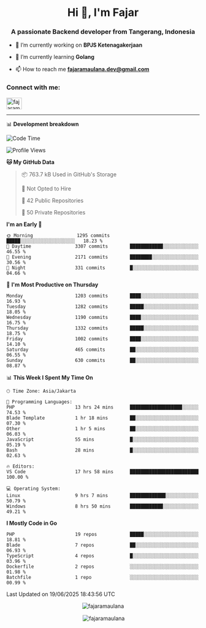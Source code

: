 <h1 align="center">Hi 👋, I'm Fajar</h1>
<h3 align="center">A passionate Backend developer from Tangerang, Indonesia</h3>

<!-- <p align="left"> <img src="https://komarev.com/ghpvc/?username=fajaramaulana&label=Profile%20views&color=0e75b6&style=flat" alt="fajaramaulana" /> </p> -->

- 🔭 I’m currently working on **BPJS Ketenagakerjaan**

- 🌱 I’m currently learning **Golang**

- 📫 How to reach me **fajaramaulana.dev@gmail.com**

<h3 align="left">Connect with me:</h3>
<p align="left">
<a href="https://linkedin.com/in/fajar-agus-maulana-73533a180/" target="blank"><img align="center" src="https://raw.githubusercontent.com/rahuldkjain/github-profile-readme-generator/master/src/images/icons/Social/linked-in-alt.svg" alt="fajaramaulana" height="30" width="40" /></a>
</p>

-------

📊 **Development breakdown**
<!--START_SECTION:waka-->
![Code Time](http://img.shields.io/badge/Code%20Time-3%2C083%20hrs%2022%20mins-blue)

![Profile Views](http://img.shields.io/badge/Profile%20Views-0-blue)

**🐱 My GitHub Data** 

> 📦 763.7 kB Used in GitHub's Storage 
 > 
> 🚫 Not Opted to Hire
 > 
> 📜 42 Public Repositories 
 > 
> 🔑 50 Private Repositories 
 > 
**I'm an Early 🐤** 

```text
🌞 Morning                1295 commits        █████░░░░░░░░░░░░░░░░░░░░   18.23 % 
🌆 Daytime                3307 commits        ████████████░░░░░░░░░░░░░   46.55 % 
🌃 Evening                2171 commits        ████████░░░░░░░░░░░░░░░░░   30.56 % 
🌙 Night                  331 commits         █░░░░░░░░░░░░░░░░░░░░░░░░   04.66 % 
```
📅 **I'm Most Productive on Thursday** 

```text
Monday                   1203 commits        ████░░░░░░░░░░░░░░░░░░░░░   16.93 % 
Tuesday                  1282 commits        █████░░░░░░░░░░░░░░░░░░░░   18.05 % 
Wednesday                1190 commits        ████░░░░░░░░░░░░░░░░░░░░░   16.75 % 
Thursday                 1332 commits        █████░░░░░░░░░░░░░░░░░░░░   18.75 % 
Friday                   1002 commits        ████░░░░░░░░░░░░░░░░░░░░░   14.10 % 
Saturday                 465 commits         ██░░░░░░░░░░░░░░░░░░░░░░░   06.55 % 
Sunday                   630 commits         ██░░░░░░░░░░░░░░░░░░░░░░░   08.87 % 
```


📊 **This Week I Spent My Time On** 

```text
🕑︎ Time Zone: Asia/Jakarta

💬 Programming Languages: 
PHP                      13 hrs 24 mins      ███████████████████░░░░░░   74.53 % 
Blade Template           1 hr 18 mins        ██░░░░░░░░░░░░░░░░░░░░░░░   07.30 % 
Other                    1 hr 5 mins         ██░░░░░░░░░░░░░░░░░░░░░░░   06.03 % 
JavaScript               55 mins             █░░░░░░░░░░░░░░░░░░░░░░░░   05.19 % 
Bash                     28 mins             █░░░░░░░░░░░░░░░░░░░░░░░░   02.63 % 

🔥 Editors: 
VS Code                  17 hrs 58 mins      █████████████████████████   100.00 % 

💻 Operating System: 
Linux                    9 hrs 7 mins        █████████████░░░░░░░░░░░░   50.79 % 
Windows                  8 hrs 50 mins       ████████████░░░░░░░░░░░░░   49.21 % 
```

**I Mostly Code in Go** 

```text
PHP                      19 repos            █████░░░░░░░░░░░░░░░░░░░░   18.81 % 
Blade                    7 repos             ██░░░░░░░░░░░░░░░░░░░░░░░   06.93 % 
TypeScript               4 repos             █░░░░░░░░░░░░░░░░░░░░░░░░   03.96 % 
Dockerfile               2 repos             ░░░░░░░░░░░░░░░░░░░░░░░░░   01.98 % 
Batchfile                1 repo              ░░░░░░░░░░░░░░░░░░░░░░░░░   00.99 % 
```




 Last Updated on 19/06/2025 18:43:56 UTC
<!--END_SECTION:waka-->
<p align="center"><img align="center" src="https://github-readme-stats.vercel.app/api/top-langs?username=fajaramaulana&show_icons=true&locale=en&layout=compact" alt="fajaramaulana" /></p>

<p align="center">&nbsp;<img align="center" src="https://github-readme-stats.vercel.app/api?username=fajaramaulana&show_icons=true&locale=en" alt="fajaramaulana" /></p>

